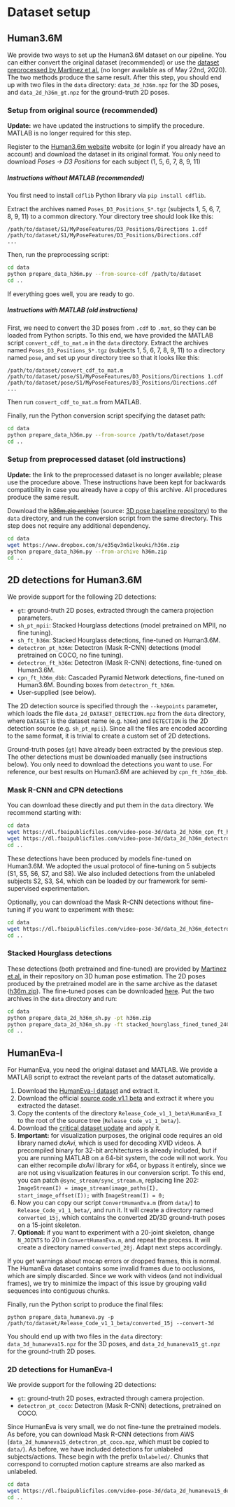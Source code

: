 # Dataset setup

## Human3.6M
We provide two ways to set up the Human3.6M dataset on our pipeline. You can either convert the original dataset (recommended) or use the [dataset preprocessed by Martinez et al.](https://github.com/una-dinosauria/3d-pose-baseline) (no longer available as of May 22nd, 2020). The two methods produce the same result. After this step, you should end up with two files in the `data` directory: `data_3d_h36m.npz` for the 3D poses, and `data_2d_h36m_gt.npz` for the ground-truth 2D poses.

### Setup from original source (recommended)
**Update:** we have updated the instructions to simplify the procedure. MATLAB is no longer required for this step.

Register to the [Human3.6m website](http://vision.imar.ro/human3.6m/) website (or login if you already have an account) and download the dataset in its original format. You only need to download *Poses -> D3 Positions* for each subject (1, 5, 6, 7, 8, 9, 11)

##### Instructions without MATLAB (recommended)
You first need to install `cdflib` Python library via `pip install cdflib`.

Extract the archives named `Poses_D3_Positions_S*.tgz` (subjects 1, 5, 6, 7, 8, 9, 11) to a common directory. Your directory tree should look like this:

```
/path/to/dataset/S1/MyPoseFeatures/D3_Positions/Directions 1.cdf
/path/to/dataset/S1/MyPoseFeatures/D3_Positions/Directions.cdf
...
```

Then, run the preprocessing script:
```sh
cd data
python prepare_data_h36m.py --from-source-cdf /path/to/dataset
cd ..
```

If everything goes well, you are ready to go.

##### Instructions with MATLAB (old instructions)
First, we need to convert the 3D poses from `.cdf` to `.mat`, so they can be loaded from Python scripts. To this end, we have provided the MATLAB script `convert_cdf_to_mat.m` in the `data` directory. Extract the archives named `Poses_D3_Positions_S*.tgz` (subjects 1, 5, 6, 7, 8, 9, 11) to a directory named `pose`, and set up your directory tree so that it looks like this:

```
/path/to/dataset/convert_cdf_to_mat.m
/path/to/dataset/pose/S1/MyPoseFeatures/D3_Positions/Directions 1.cdf
/path/to/dataset/pose/S1/MyPoseFeatures/D3_Positions/Directions.cdf
...
```
Then run `convert_cdf_to_mat.m` from MATLAB.

Finally, run the Python conversion script specifying the dataset path:
```sh
cd data
python prepare_data_h36m.py --from-source /path/to/dataset/pose
cd ..
```

### Setup from preprocessed dataset (old instructions)
**Update:** the link to the preprocessed dataset is no longer available; please use the procedure above. These instructions have been kept for backwards compatibility in case you already have a copy of this archive. All procedures produce the same result.

Download the [~~h36m.zip archive~~](https://www.dropbox.com/s/e35qv3n6zlkouki/h36m.zip) (source: [3D pose baseline repository](https://github.com/una-dinosauria/3d-pose-baseline)) to the `data` directory, and run the conversion script from the same directory. This step does not require any additional dependency.

```sh
cd data
wget https://www.dropbox.com/s/e35qv3n6zlkouki/h36m.zip
python prepare_data_h36m.py --from-archive h36m.zip
cd ..
```

## 2D detections for Human3.6M
We provide support for the following 2D detections:

- `gt`: ground-truth 2D poses, extracted through the camera projection parameters.
- `sh_pt_mpii`: Stacked Hourglass detections (model pretrained on MPII, no fine tuning).
- `sh_ft_h36m`: Stacked Hourglass detections, fine-tuned on Human3.6M.
- `detectron_pt_h36m`: Detectron (Mask R-CNN) detections (model pretrained on COCO, no fine tuning).
- `detectron_ft_h36m`: Detectron (Mask R-CNN) detections, fine-tuned on Human3.6M.
- `cpn_ft_h36m_dbb`: Cascaded Pyramid Network detections, fine-tuned on Human3.6M. Bounding boxes from `detectron_ft_h36m`.
- User-supplied (see below).

The 2D detection source is specified through the `--keypoints` parameter, which loads the file `data_2d_DATASET_DETECTION.npz` from the `data` directory, where `DATASET` is the dataset name (e.g. `h36m`) and `DETECTION` is the 2D detection source (e.g. `sh_pt_mpii`). Since all the files are encoded according to the same format, it is trivial to create a custom set of 2D detections.

Ground-truth poses (`gt`) have already been extracted by the previous step. The other detections must be downloaded manually (see instructions below). You only need to download the detections you want to use. For reference, our best results on Human3.6M are achieved by `cpn_ft_h36m_dbb`.

### Mask R-CNN and CPN detections
You can download these directly and put them in the `data` directory. We recommend starting with:

```sh
cd data
wget https://dl.fbaipublicfiles.com/video-pose-3d/data_2d_h36m_cpn_ft_h36m_dbb.npz
wget https://dl.fbaipublicfiles.com/video-pose-3d/data_2d_h36m_detectron_ft_h36m.npz
cd ..
```

These detections have been produced by models fine-tuned on Human3.6M. We adopted the usual protocol of fine-tuning on 5 subjects (S1, S5, S6, S7, and S8). We also included detections from the unlabeled subjects S2, S3, S4, which can be loaded by our framework for semi-supervised experimentation.

Optionally, you can download the Mask R-CNN detections without fine-tuning if you want to experiment with these:
```sh
cd data
wget https://dl.fbaipublicfiles.com/video-pose-3d/data_2d_h36m_detectron_pt_coco.npz
cd ..
```

### Stacked Hourglass detections
These detections (both pretrained and fine-tuned) are provided by [Martinez et al.](https://github.com/una-dinosauria/3d-pose-baseline) in their repository on 3D human pose estimation. The 2D poses produced by the pretrained model are in the same archive as the dataset ([h36m.zip](https://www.dropbox.com/s/e35qv3n6zlkouki/h36m.zip)). The fine-tuned poses can be downloaded [here](https://drive.google.com/open?id=0BxWzojlLp259S2FuUXJ6aUNxZkE). Put the two archives in the `data` directory and run:

```sh
cd data
python prepare_data_2d_h36m_sh.py -pt h36m.zip
python prepare_data_2d_h36m_sh.py -ft stacked_hourglass_fined_tuned_240.tar.gz
cd ..
```

## HumanEva-I
For HumanEva, you need the original dataset and MATLAB. We provide a MATLAB script to extract the revelant parts of the dataset automatically.

1. Download the [HumanEva-I dataset](http://humaneva.is.tue.mpg.de/datasets_human_1) and extract it.
2. Download the official [source code v1.1 beta](http://humaneva.is.tue.mpg.de/main/download?file=Release_Code_v1_1_beta.zip) and extract it where you extracted the dataset.
3. Copy the contents of the directory `Release_Code_v1_1_beta\HumanEva_I` to the root of the source tree (`Release_Code_v1_1_beta/`).
4. Download the [critical dataset update](http://humaneva.is.tue.mpg.de/main/download?file=Critical_Update_OFS_files.zip) and apply it.
5. **Important:** for visualization purposes, the original code requires an old library named *dxAvi*, which is used for decoding XVID videos. A precompiled binary for 32-bit architectures is already included, but if you are running MATLAB on a 64-bit system, the code will not work. You can either recompile *dxAvi* library for x64, or bypass it entirely, since we are not using visualization features in our conversion script. To this end, you can patch `@sync_stream/sync_stream.m`, replacing line 202: `ImageStream(I) = image_stream(image_paths{I}, start_image_offset(I));` with `ImageStream(I) = 0;`
6. Now you can copy our script `ConvertHumanEva.m` (from `data/`) to `Release_Code_v1_1_beta/`, and run it. It will create a directory named `converted_15j`, which contains the converted 2D/3D ground-truth poses on a 15-joint skeleton.
7. **Optional:** if you want to experiment with a 20-joint skeleton, change `N_JOINTS` to 20 in `ConvertHumanEva.m`, and repeat the process. It will create a directory named `converted_20j`. Adapt next steps accordingly.

If you get warnings about mocap errors or dropped frames, this is normal. The HumanEva dataset contains some invalid frames due to occlusions, which are simply discarded. Since we work with videos (and not individual frames), we try to minimize the impact of this issue by grouping valid sequences into contiguous chunks.

Finally, run the Python script to produce the final files:
```
python prepare_data_humaneva.py -p /path/to/dataset/Release_Code_v1_1_beta/converted_15j --convert-3d
```
You should end up with two files in the `data` directory: `data_3d_humaneva15.npz` for the 3D poses, and `data_2d_humaneva15_gt.npz` for the ground-truth 2D poses.

### 2D detections for HumanEva-I
We provide support for the following 2D detections:

- `gt`: ground-truth 2D poses, extracted through camera projection.
- `detectron_pt_coco`: Detectron (Mask R-CNN) detections, pretrained on COCO.

Since HumanEva is very small, we do not fine-tune the pretrained models. As before, you can download Mask R-CNN detections from AWS (`data_2d_humaneva15_detectron_pt_coco.npz`, which must be copied to `data/`). As before, we have included detections for unlabeled subjects/actions. These begin with the prefix `Unlabeled/`. Chunks that correspond to corrupted motion capture streams are also marked as unlabeled.
```sh
cd data
wget https://dl.fbaipublicfiles.com/video-pose-3d/data_2d_humaneva15_detectron_pt_coco.npz
cd ..
```